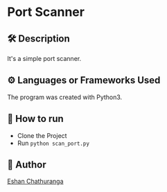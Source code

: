 # Port Scanner 

## 🛠️ Description
<!--Remove the below lines and add yours -->
It's a simple port scanner.

## ⚙️ Languages or Frameworks Used
The program was created with Python3.

## 🌟 How to run
<!--Remove the below lines and add yours -->
* Clone the Project
* Run ```python scan_port.py```


## 🤖 Author
[Eshan Chathuranga](https://github.com/sky7026)

